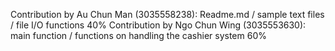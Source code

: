 Contribution by Au Chun Man (3035558238): Readme.md / sample text files / file I/O functions 40%
Contribution by Ngo Chun Wing (3035553630): main function / functions on handling the cashier system 60%
